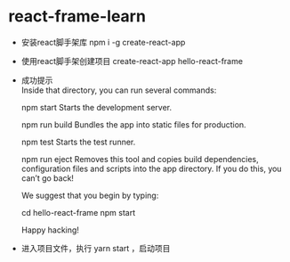 # react-frame-learn
- 安装react脚手架库
  npm i -g create-react-app
- 使用react脚手架创建项目
  create-react-app hello-react-frame
- 成功提示 <br/>
  Inside that directory, you can run several commands:

  npm start
    Starts the development server.

  npm run build
    Bundles the app into static files for production.

  npm test
    Starts the test runner.

  npm run eject
    Removes this tool and copies build dependencies, configuration files
    and scripts into the app directory. If you do this, you can’t go back!

  We suggest that you begin by typing:

  cd hello-react-frame
  npm start

  Happy hacking!
- 进入项目文件，执行 yarn start ，启动项目
